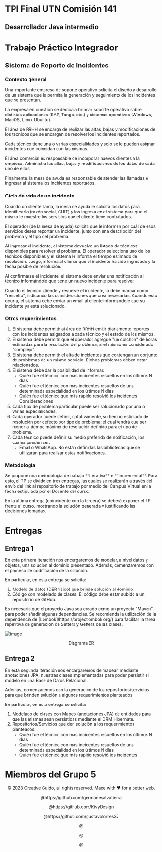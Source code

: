 # TPI Final UTN Comisión 141

## Desarrollador Java intermedio

# Trabajo Práctico Integrador

## Sistema de Reporte de Incidentes

### Contexto general

<p>Una importante empresa de soporte operativo solicita el diseño y desarrollo de un sistema que le permita la generación y seguimiento de los incidentes que se presentan.</p>
<p>La empresa en cuestión se dedica a brindar soporte operativo sobre distintas aplicaciones (SAP, Tango, etc.) y sistemas operativos (Windows, MacOS, Linux Ubuntu).</p>
<p>El área de RRHH se encarga de realizar las altas, bajas y modificaciones de los técnicos que se encargan de resolver los incidentes reportados.</p>
<p>Cada técnico tiene una o varias especialidades y solo se le pueden asignar incidentes que coincidan con las mismas.</p>
<p>El área comercial es responsable de incorporar nuevos clientes a la empresa. Administra las altas, bajas y modificaciones de los datos de cada uno de ellos.</p>
<p>Finalmente, la mesa de ayuda es responsable de atender las llamadas e ingresar al sistema los incidentes reportados.</p>

### Ciclo de vida de un incidente

<p>Cuando un cliente llama, la mesa de ayuda le solicita los datos para identificarlo (razón social, CUIT) y los ingresa en el sistema para que el mismo le muestre los servicios que el cliente tiene contratados.</p>
<p>El operador (de la mesa de ayuda) solicita que le informen por cuál de esos servicios desea reportar un incidente, junto con una descripción del problema y el tipo del problema.</p>
<p>Al ingresar el incidente, el sistema devuelve un listado de técnicos disponibles para resolver el problema. El operador selecciona uno de los técnicos disponibles y el sistema le informa el tiempo estimado de resolución. Luego, informa al cliente que el incidente ha sido ingresado y la fecha posible de resolución.</p>
<p>Al confirmarse el incidente, el sistema debe enviar una notificación al técnico informándole que tiene un nuevo incidente para resolver.</p>
<p>Cuando el técnico atiende y resuelve el incidente, lo debe marcar como "resuelto", indicando las consideraciones que crea necesarias. Cuando esto ocurra, el sistema debe enviar un email al cliente informándole que su incidente ya está solucionado.</p>

### Otros requerimientos

1. El sistema debe permitir al área de RRHH emitir diariamente reportes con los incidentes asignados a cada técnico y el estado de los mismos.
1. El sistema debe permitir que el operador agregue "un colchón" de horas estimadas para la resolución del problema, si el mismo es considerado "complejo".
1. El sistema debe permitir el alta de incidentes que contengan un conjunto de problemas de un mismo servicio. Dichos problemas deben estar relacionados.
1. El sistema debe dar la posibilidad de informar:
   - Quién fue el técnico con más incidentes resueltos en los últimos N días
   - Quién fue el técnico con más incidentes resueltos de una determinada especialidad en los últimos N días
   - Quién fue el técnico que más rápido resolvió los incidentes Consideraciones
1. Cada tipo de problema particular puede ser solucionado por una o varias especialidades.
1. Cada operador puede definir, optativamente, su tiempo estimado de resolución por defecto por tipo de problema; el cual tendrá que ser menor al tiempo máximo de resolución definido para el tipo de problema.
1. Cada técnico puede definir su medio preferido de notificación, los cuales pueden ser:
   - Email o WhatsApp. No están definidas las bibliotecas que se utilizarán para realizar estas notificaciones.

### Metodología

<p>Se propone una metodología de trabajo **iterativa** e **incremental**. Para esto, el TP se divide en tres entregas, las cuales se realizarán a través del envío del link al repositorio de trabajo por medio del Campus Virtual en la fecha estipulada por el Docente del curso.</p>
<p>En la última entrega (coincidente con la tercera) se deberá exponer el TP frente al curso, mostrando la solución generada y justificando las decisiones tomadas.</p>

# Entregas

## Entrega 1

<p>En esta primera iteración nos encargaremos de modelar, a nivel datos y objetos, una solución al dominio presentado. Además, comenzaremos con el proceso de codificación de la solución.</p>
<p></p>
<p>En particular, en esta entrega se solicita:</p>

1. Modelo de datos (DER físico) que brinde solución al dominio.
2. Código con modelado de clases. El código debe estar subido a un repositorio de GitHub.

<p>Es necesario que el proyecto Java sea creado como un proyecto "Maven" para poder añadir algunas dependencias. Se recomienda la utilización de la dependencia de [Lombok](https://projectlombok.org/) para facilitar la tarea repetitiva de generación de Setters y Getters de las clases.</p>
<p></p>

![image](https://github.com/KivyDesign/TPI-Comision141-Final/blob/main/IMGs/Diagrama%20ERD%20TPI-Final%20Comisi%C3%B3n%20141%20Grupo%205%20-%20Etapa%201.png)

<p align="center">Diagrama ER</p>

## Entrega 2

<p>En esta segunda iteración nos encargaremos de mapear, mediante anotaciones JPA, nuestras clases implementadas para poder persistir el modelo en una Base de Datos Relacional.</p>
<p>Además, comenzaremos con la generación de los repositorios/servicios para que brinden solución a algunos requerimientos planteados.</p>
<p></p>
<p>En particular, en esta entrega se solicita:</p>

1. Modelado de clases con Mapeo (anotaciones JPA) de entidades para que las mismas sean persistidas mediante el ORM Hibernate.
2. Repositorios/Servicios que den solución a los requerimientos planteados:
   - Quién fue el técnico con más incidentes resueltos en los últimos N días
   - Quién fue el técnico con más incidentes resueltos de una determinada especialidad en los últimos N días
   - Quién fue el técnico que más rápido resolvió los incidentes

# Miembros del Grupo 5

<p align="center">© 2023 Creative Guido, all rights reserved. Made with ❤️ for a better web.</p>
<p align="center">@https://github.com/germanesalvatierra</p>
<p align="center">@https://github.com/KivyDesign</p>
<p align="center">@https://github.com/gustavotorres37</p>
<p align="center">@</p>
<p align="center">@</p>
<p align="center">@</p>

